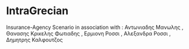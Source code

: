 # IntraGrecian
Insurance-Agency Scenario in association with : Αντωνιαδης Μανωλης , Θανασης Κρικελης Φωτιαδης , Ερμιονη Ροσσι , Αλεξανδρα Ροσσι , Δημητρης Καλφουτζος

